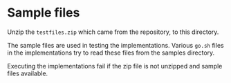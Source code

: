# Sample files

Unzip the `testfiles.zip` which came from the repository, to this directory.

The sample files are used in testing the implementations. Various `go.sh` files in the implementations try to read these files from the samples directory.

Executing the implementations fail if the zip file is not unzipped and sample files available.

